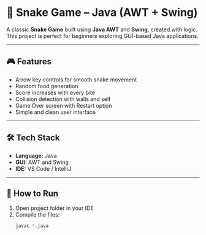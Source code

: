 # 🐍 Snake Game – Java (AWT + Swing)

A classic **Snake Game** built using **Java AWT** and **Swing**, created with logic. This project is perfect for beginners exploring GUI-based Java applications.

---

## 🎮 Features

- Arrow key controls for smooth snake movement  
- Random food generation  
- Score increases with every bite  
- Collision detection with walls and self  
- Game Over screen with Restart option  
- Simple and clean user interface

---

## 🛠 Tech Stack

- **Language:** Java  
- **GUI:** AWT and Swing  
- **IDE:** VS Code / IntelliJ

---

## 🚀 How to Run

1. Open project folder in your IDE  
2. Compile the files:
   ```bash
   javac *.java
